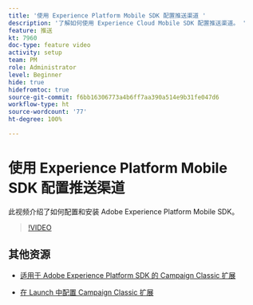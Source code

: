 ```yaml
---
title: '使用 Experience Platform Mobile SDK 配置推送渠道 '
description: '了解如何使用 Experience Cloud Mobile SDK 配置推送渠道。 '
feature: 推送
kt: 7960
doc-type: feature video
activity: setup
team: PM
role: Administrator
level: Beginner
hide: true
hidefromtoc: true
source-git-commit: f6bb16306773a4b6ff7aa390a514e9b31fe047d6
workflow-type: ht
source-wordcount: '77'
ht-degree: 100%

---
```



# 使用 Experience Platform Mobile SDK 配置推送渠道

此视频介绍了如何配置和安装 Adobe Experience Platform Mobile SDK。

>[!VIDEO](https://video.tv.adobe.com/v/27699?quality=12)


## 其他资源

* [适用于 Adobe Experience Platform SDK 的 Campaign Classic 扩展](https://helpx-internal.corp.adobe.com/content/help/zh-Hans/campaign/kb/acc-aep-extension.html)

* [在 Launch 中配置 Campaign Classic 扩展](https://aep-sdks.gitbook.io/docs/using-mobile-extensions/adobe-campaignclassic)
